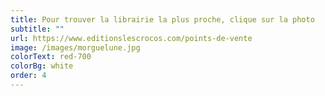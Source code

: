```yaml
---
title: Pour trouver la librairie la plus proche, clique sur la photo
subtitle: ""
url: https://www.editionslescrocos.com/points-de-vente
image: /images/morguelune.jpg
colorText: red-700
colorBg: white
order: 4
---
```

